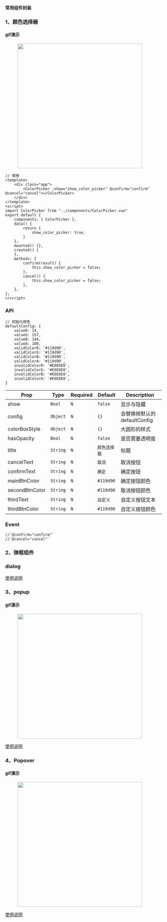 #### 常用组件封装

### 1、颜色选择器

#### gif演示

<figure class="center">
    <img src="https://raw.githubusercontent.com/kang558/eeui-components/master/screenshot/colorpicker.gif" width="400">
</figure>

``` vue
// 使用
<template>
    <div class="app">
        <ColorPicker :show="show_color_picker" @confirm="confirm" @cancel="cancel"></ColorPicker>
    </div>
</template>
<script>
import ColorPicker from "../components/ColorPicker.vue"
export default {
    components: { ColorPicker },
    data() {
        return {
            show_color_picker: true,
        }
    },
    mounted() {},
    created() {
    },
    methods: {
        confirm(result) {
            this.show_color_picker = false;
        },
        cancel() {
            this.show_color_picker = false;
        },
    },
};
</script>

```

### API
```
// 初始化颜色
defaultConfig: {
    valueR: 14,
    valueG: 157,
    valueB: 144,
    valueA: 100,
    validColorR: '#119d90',
    validColorG: '#119d90',
    validColorB: '#119d90',
    validColorA: '#119d90',
    invalidColorR: '#E0E0E0',
    invalidColorG: '#E0E0E0',
    invalidColorB: '#E0E0E0',
    invalidColorA: '#E0E0E0',
}
```
| Prop      | Type   |Required  | Default   | Description  |
|-------------|------------|--------|--------|-----|
| show | `Bool` | `N`|  `false` |显示与隐藏|
| config | `Object` | `N`|  `{}` | 会替换掉默认的defaultConfig |
| colorBoxStyle  | `Object` | `N`| `{}` | 大圆形的样式 |
| hasOpacity  | `Bool` | `N`| `false`| 是否需要透明度 |
| title | `String` | `N`|`颜色选择器` |  标题 |
| cancelText | `String` |`N`| `取消` |  取消按钮 |
| confirmText | `String` | `N`| `确定` |  确定按钮 |
| mainBtnColor | `String` | `N`| `#119d90` | 确定按钮颜色 |
| secondBtnColor | `String` | `N`| `#119d90` | 取消按钮颜色|
| thirdText | `String` |`N`| `自定义` | 自定义按钮文本 |
| thirdBtnColor | `String` |`N`| `#119d90` | 自定义按钮颜色 |

### Event

```
//`@confirm="confirm"`
//`@cancel="cancel"`
```

### 2、弹框组件

### dialog 
[使用说明](https://github.com/alibaba/weex-ui/tree/master/packages/wxc-dialog)

### 3、popup 

#### gif演示
<figure class="center">
    <img src="https://raw.githubusercontent.com/kang558/eeui-components/master/screenshot/WxcPopup.gif" width="400">
</figure>

[使用说明](https://github.com/alibaba/weex-ui/tree/master/packages/wxc-popup)

### 4、Popover 

#### gif演示
<figure class="center">
    <img src="https://raw.githubusercontent.com/kang558/eeui-components/master/screenshot/WxcPopover.gif" width="400">
</figure>

[使用说明](https://github.com/alibaba/weex-ui/tree/master/packages/wxc-popover)